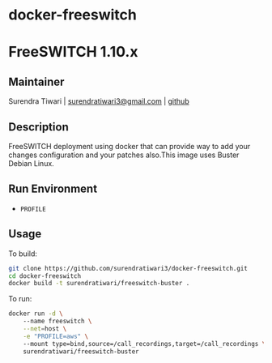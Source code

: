 # docker-freeswitch


# FreeSWITCH 1.10.x


## Maintainer
Surendra Tiwari | <surendratiwari3@gmail.com> | [github](https://github.com/surendratiwari3)


## Description
FreeSWITCH deployment using docker that can provide way to add your changes configuration and your patches also.This image uses Buster Debian Linux.

## Run Environment
* `PROFILE`


## Usage

To build:

```bash
git clone https://github.com/surendratiwari3/docker-freeswitch.git
cd docker-freeswitch
docker build -t surendratiwari/freeswitch-buster .
```

To run:

```bash
docker run -d \ 
    --name freeswitch \
    --net=host \
    -e "PROFILE=aws" \  
    --mount type=bind,source=/call_recordings,target=/call_recordings \
    surendratiwari/freeswitch-buster
```

